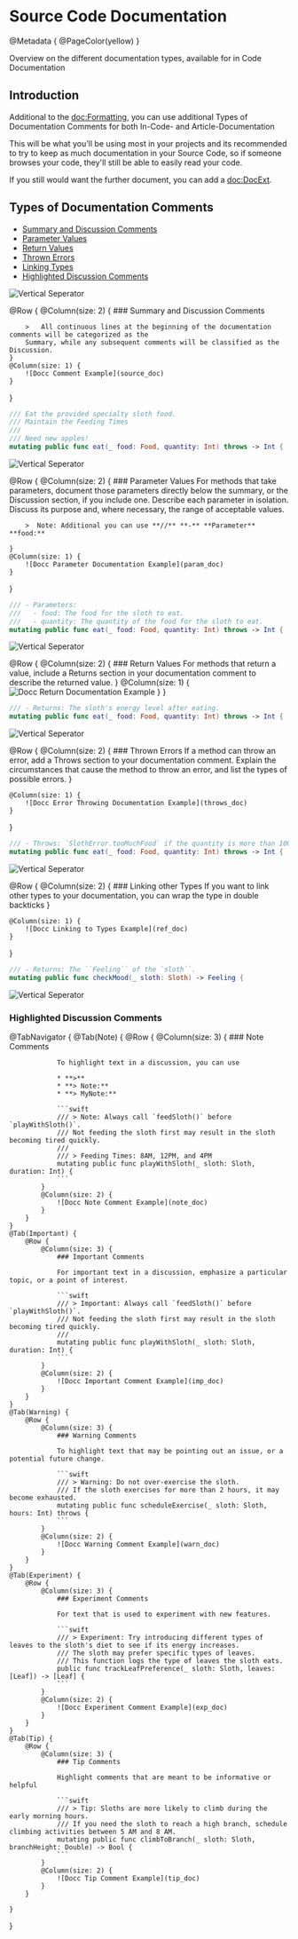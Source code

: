 # Source Code Documentation

@Metadata {
    @PageColor(yellow)
}

Overview on the different documentation types, available for in Code Documentation

## Introduction

Additional to the <doc:Formatting>, you can use additional Types of Documentation Comments for both In-Code- and Article-Documentation

This will be what you'll be using most in your projects and its recommended to try to keep as much documentation in your Source Code, so if someone browses your code, they'll still be able to easily read your code.

If you still would want the further document, you can add a <doc:DocExt>.

## Types of Documentation Comments

* [Summary and Discussion Comments](#Summary-and-Discussion-Comments)
* [Parameter Values](#Parameter-Values)
* [Return Values](#Return-Values)
* [Thrown Errors](#Thrown-Errors)
* [Linking Types](#Linking-other-Types)
* [Highlighted Discussion Comments](#Highlighted-Discussion-Comments)

![Vertical Seperator](vertical_line)

@Row {
    @Column(size: 2) {
        ### Summary and Discussion Comments
        
        >   All continuous lines at the beginning of the documentation comments will be categorized as the
        Summary, while any subsequent comments will be classified as the Discussion.
    }
    @Column(size: 1) {
        ![Docc Comment Example](source_doc)
    }
}
        
```swift
/// Eat the provided specialty sloth food.
/// Maintain the Feeding Times
///
/// Need new apples!
mutating public func eat(_ food: Food, quantity: Int) throws -> Int {
```
        
![Vertical Seperator](vertical_line)
        
        
@Row {
    @Column(size: 2) {
        ### Parameter Values
        For methods that take parameters, document those parameters directly below the summary, or the Discussion section, if you include one. Describe each parameter in isolation. Discuss its purpose and, where necessary, the range of acceptable values.
        
        >  Note: Additional you can use **//** **-** **Parameter** **food:**
        
    }
    @Column(size: 1) {
        ![Docc Parameter Documentation Example](param_doc)
    }
}

```swift
/// - Parameters:
///   - food: The food for the sloth to eat.
///   - quantity: The quantity of the food for the sloth to eat.
mutating public func eat(_ food: Food, quantity: Int) throws -> Int {
```
     
![Vertical Seperator](vertical_line)

@Row {
    @Column(size: 2) {
        ### Return Values
        For methods that return a value, include a Returns section in your documentation comment to describe the returned value.
    }
    @Column(size: 1) {
        ![Docc Return Documentation Example](return_doc)
    }
}

```swift
/// - Returns: The sloth's energy level after eating.
mutating public func eat(_ food: Food, quantity: Int) throws -> Int {
```

![Vertical Seperator](vertical_line)

@Row {
    @Column(size: 2) {
        ### Thrown Errors
        If a method can throw an error, add a Throws section to your documentation comment. Explain the circumstances that cause the method to throw an error, and list the types of possible errors.
    }
        
    @Column(size: 1) {
        ![Docc Error Throwing Documentation Example](throws_doc)
    }
}
    
```swift
/// - Throws: `SlothError.tooMuchFood` if the quantity is more than 100.
mutating public func eat(_ food: Food, quantity: Int) throws -> Int {
```

![Vertical Seperator](vertical_line)

@Row {
    @Column(size: 2) {
        ### Linking other Types
        If you want to link other types to your documentation, you can wrap the type in double backticks
    }
        
    @Column(size: 1) {
        ![Docc Linking to Types Example](ref_doc)
    }
}
    
```swift
/// - Returns: The ``Feeling`` of the `sloth``.
mutating public func checkMood(_ sloth: Sloth) -> Feeling {
```

![Vertical Seperator](vertical_line)



### Highlighted Discussion Comments

@TabNavigator {
    @Tab(Note) {
        @Row {
            @Column(size: 3) {
                ### Note Comments
                
                To highlight text in a discussion, you can use
                
                * **>**
                * **> Note:**
                * **> MyNote:**
                
                ```swift
                /// > Note: Always call `feedSloth()` before `playWithSloth()`.   
                /// Not feeding the sloth first may result in the sloth becoming tired quickly.
                ///
                /// > Feeding Times: 8AM, 12PM, and 4PM
                mutating public func playWithSloth(_ sloth: Sloth, duration: Int) {
                ```
            }
            @Column(size: 2) {
                ![Docc Note Comment Example](note_doc)
            }
        }   
    }
    @Tab(Important) {
        @Row {
            @Column(size: 3) {
                ### Important Comments
                
                For important text in a discussion, emphasize a particular topic, or a point of interest.
                
                ```swift
                /// > Important: Always call `feedSloth()` before `playWithSloth()`.
                /// Not feeding the sloth first may result in the sloth becoming tired quickly.
                ///
                mutating public func playWithSloth(_ sloth: Sloth, duration: Int) {
                ```
            }
            @Column(size: 2) {
                ![Docc Important Comment Example](imp_doc)
            }
        }
    }
    @Tab(Warning) {
        @Row {
            @Column(size: 3) {
                ### Warning Comments
                
                To highlight text that may be pointing out an issue, or a potential future change.
                
                ```swift
                /// > Warning: Do not over-exercise the sloth.
                /// If the sloth exercises for more than 2 hours, it may become exhausted.
                mutating public func scheduleExercise(_ sloth: Sloth, hours: Int) throws {
                ```
            }
            @Column(size: 2) {
                ![Docc Warning Comment Example](warn_doc)
            }
        }
    }       
    @Tab(Experiment) {
        @Row {
            @Column(size: 3) {
                ### Experiment Comments
                
                For text that is used to experiment with new features.
                
                ```swift
                /// > Experiment: Try introducing different types of leaves to the sloth's diet to see if its energy increases.
                /// The sloth may prefer specific types of leaves.
                /// This function logs the type of leaves the sloth eats.
                public func trackLeafPreference(_ sloth: Sloth, leaves: [Leaf]) -> [Leaf] {
                ```
            }
            @Column(size: 2) {
                ![Docc Experiment Comment Example](exp_doc)
            }
        }
    } 
    @Tab(Tip) {                
        @Row {
            @Column(size: 3) {
                ### Tip Comments
                
                Highlight comments that are meant to be informative or helpful
                
                ```swift
                /// > Tip: Sloths are more likely to climb during the early morning hours.
                /// If you need the sloth to reach a high branch, schedule climbing activities between 5 AM and 8 AM.
                mutating public func climbToBranch(_ sloth: Sloth, branchHeight: Double) -> Bool {
                ```
            }
            @Column(size: 2) {
                ![Docc Tip Comment Example](tip_doc)
            }
        }
                
    }
}
                

                        
                        
                        
                        
